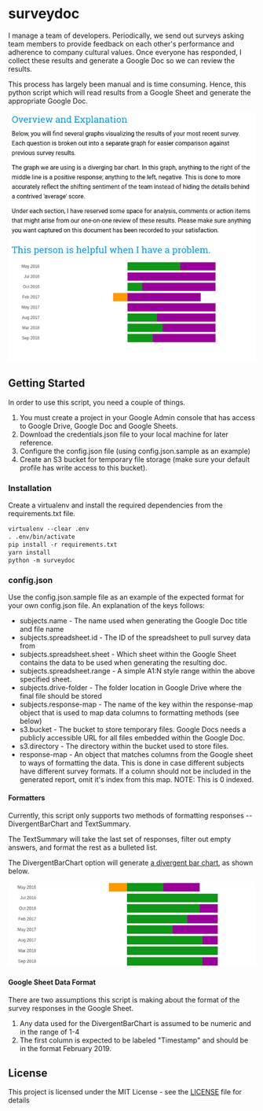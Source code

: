 # surveydoc

I manage a team of developers. Periodically, we send out surveys asking
team members to provide feedback on each other's performance and adherence
to company cultural values. Once everyone has responded, I collect these
results and generate a Google Doc so we can review the results.

This process has largely been manual and is time consuming. Hence, this
python script which will read results from a Google Sheet and generate
the appropriate Google Doc.

![Example Doc Section](.github/example-doc-section.png)

## Getting Started

In order to use this script, you need a couple of things.

1. You must create a project in your Google Admin console that has access
to Google Drive, Google Doc and Google Sheets.
2. Download the credentials.json file to your local machine for later
reference.
3. Configure the config.json file (using config.json.sample as an example)
4. Create an S3 bucket for temporary file storage (make sure your default
profile has write access to this bucket).

### Installation

Create a virtualenv and install the required dependencies from the
requirements.txt file.

```
virtualenv --clear .env
. .env/bin/activate
pip install -r requirements.txt
yarn install
python -m surveydoc
```

### config.json

Use the config.json.sample file as an example of the expected format for
your own config.json file. An explanation of the keys follows:

* subjects.name - The name used when generating the Google Doc title and
file name
* subjects.spreadsheet.id - The ID of the spreadsheet to pull survey data
from
* subjects.spreadsheet.sheet - Which sheet within the Google Sheet contains
the data to be used when generating the resulting doc.
* subjects.spreadsheet.range - A simple A1:N style range within the above
specified sheet.
* subjects.drive-folder - The folder location in Google Drive where the
final file should be stored
* subjects.response-map - The name of the key within the response-map object
that is used to map data columns to formatting methods (see below)
* s3.bucket - The bucket to store temporary files. Google Docs needs a publicly
accessible URL for all files embedded within the Google Doc.
* s3.directory - The directory within the bucket used to store files.
* response-map - An object that matches columns from the Google sheet to
ways of formatting the data. This is done in case different subjects have
different survey formats. If a column should not be included in the generated
report, omit it's index from this map. NOTE: This is 0 indexed.

#### Formatters

Currently, this script only supports two methods of formatting responses
-- DivergentBarChart and TextSummary.

The TextSummary will take the last set of responses, filter out empty
answers, and format the rest as a bulleted list.

The DivergentBarChart option will generate [a divergent bar chart](https://peltiertech.com/diverging-stacked-bar-charts/),
as shown below.

![Example Divergent Bar Chart](.github/example-divergent-bar-chart.png)

#### Google Sheet Data Format

There are two assumptions this script is making about the format of the
survey responses in the Google Sheet.

1. Any data used for the DivergentBarChart is assumed to be numeric and
in the range of 1-4
2. The first column is expected to be labeled "Timestamp" and should be
in the format February 2019.

## License

This project is licensed under the MIT License - see the [LICENSE](LICENSE)
file for details


